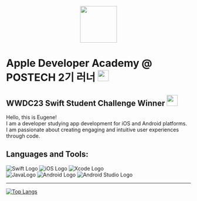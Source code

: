 <div id="header" align="center">
  <img src="https://media.giphy.com/media/M9gbBd9nbDrOTu1Mqx/giphy.gif" width="100"/>
</div>

<!-- <div id="badges">
  <a href="https://www.linkedin.com/in/eugene-choi-331409257/">
    <img src="https://img.shields.io/badge/LinkedIn-blue?style=for-the-badge&logo=linkedin&logoColor=white" alt="LinkedIn Badge"/>
  </a>
  <a href="https://www.instagram.com/choiyujin4035/">
    <img src="https://img.shields.io/badge/Instagram-gray?style=for-the-badge&logo=instagram&logoColor=white" alt="Twitter Badge"/>
  </a>
  <a href="https://dayjack.github.io">
    <img src="https://img.shields.io/badge/Github%20blog-black?style=for-the-badge&logo=github&logoColor=white" alt="Github Blog Badge"/>
  </a>
</div> -->

<img src="https://komarev.com/ghpvc/?username=dayjack&style=flat-square&color=blue" alt=""/>

<h1>
  Apple Developer Academy @ POSTECH 2기 러너
  <img src="https://media.giphy.com/media/hvRJCLFzcasrR4ia7z/giphy.gif" width="30px"/>
</h1>
<h2>
  WWDC23 Swift Student Challenge Winner
  <img src="https://media.giphy.com/media/2gtoSIzdrSMFO/giphy.gif?cid=ecf05e47wk3iac7e7djaulxnjogeahp3pyw52ucdq5bk8mw5&ep=v1_gifs_search&rid=giphy.gif&ct=g" width="30px"/>
</h2>

<p>
Hello, this is Eugene!<br>
I am a developer studying app development for iOS and Android platforms.<br>
I am passionate about creating engaging and intuitive user experiences through code. <br>
</p>

<h2>Languages and Tools:</h2>

<p>
  <img src="https://img.shields.io/badge/Swift-FA7343?style=for-the-badge&logo=swift&logoColor=white" alt="Swift Logo"/>
  <img src="https://img.shields.io/badge/iOS-000000?style=for-the-badge&logo=ios&logoColor=white" alt="iOS Logo"/>
  <img src="https://img.shields.io/badge/Xcode-147EFB?style=for-the-badge&logo=xcode&logoColor=white" alt="Xcode Logo"/>
  <br>
  <img src="https://img.shields.io/badge/Java-007396?style=for-the-badge&logo=Java&logoColor=white" alt="JavaLogo"/>
   <img src="https://img.shields.io/badge/Android-3DDC84?style=for-the-badge&logo=android&logoColor=white" alt="Android Logo"/>
  <img src="https://img.shields.io/badge/Android%20Studio-3DDC84?style=for-the-badge&logo=android-studio&logoColor=white" alt="Android Studio Logo"/>

</p>


---

[![Top Langs](https://github-readme-stats.vercel.app/api/top-langs/?username=dayjack&layout=compact&theme=vision-friendly-dark)](https://github.com/anuraghazra/github-readme-stats)
